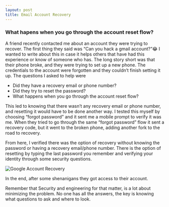```yaml
---
layout: post
title: Email Account Recovery
---
```


### What hapens when you go through the account reset flow? 

A friend recently contacted me about an account they were trying to recover. The first thing they said was “Can you hack a gmail account?”😂  I wanted to write about this in case it helps others that have had this experience or know of someone who has. 
The long story short was that their phone broke, and they were trying to set up a new phone. The credentials to the account were forgotten and they couldn’t finish setting it up. The questions I asked to help were 

* Did they have a recovery email or phone number? 
* Did they try to reset the password? 
* What happens when you go through the account reset flow? 

This led to knowing that there wasn’t any recovery email or phone number, and resetting it would have to be done another way. I tested this myself by choosing “forgot password” and it sent me a mobile prompt to verify it was me. When they tried to go through the same “forgot password” flow it sent a recovery code, but it went to the broken phone, adding another fork to the road to recovery.

From here, I verified there was the option of recovery without knowing the password or having a recovery email/phone number. There is the option of resetting by typing the last password you remember and verifying your identity through some security questions. 


![Google Account Recovery](/images/google_recover.png)

In the end, after some shenanigans they got access to their account. 

Remember that Security and engineering for that matter, is a lot about minimizing the problem.  No one has all the answers, the key is knowing what questions to ask and where to look. 
